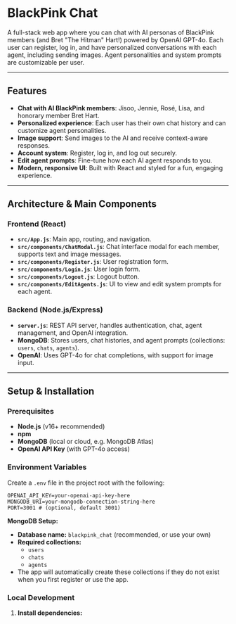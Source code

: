 # BlackPink Chat

A full-stack web app where you can chat with AI personas of BlackPink members (and Bret "The Hitman" Hart!) powered by OpenAI GPT-4o. Each user can register, log in, and have personalized conversations with each agent, including sending images. Agent personalities and system prompts are customizable per user.

---

## Features

- **Chat with AI BlackPink members**: Jisoo, Jennie, Rosé, Lisa, and honorary member Bret Hart.
- **Personalized experience**: Each user has their own chat history and can customize agent personalities.
- **Image support**: Send images to the AI and receive context-aware responses.
- **Account system**: Register, log in, and log out securely.
- **Edit agent prompts**: Fine-tune how each AI agent responds to you.
- **Modern, responsive UI**: Built with React and styled for a fun, engaging experience.

---

## Architecture & Main Components

### Frontend (React)
- **`src/App.js`**: Main app, routing, and navigation.
- **`src/components/ChatModal.js`**: Chat interface modal for each member, supports text and image messages.
- **`src/components/Register.js`**: User registration form.
- **`src/components/Login.js`**: User login form.
- **`src/components/Logout.js`**: Logout button.
- **`src/components/EditAgents.js`**: UI to view and edit system prompts for each agent.

### Backend (Node.js/Express)
- **`server.js`**: REST API server, handles authentication, chat, agent management, and OpenAI integration.
- **MongoDB**: Stores users, chat histories, and agent prompts (collections: `users`, `chats`, `agents`).
- **OpenAI**: Uses GPT-4o for chat completions, with support for image input.

---

## Setup & Installation

### Prerequisites
- **Node.js** (v16+ recommended)
- **npm**
- **MongoDB** (local or cloud, e.g. MongoDB Atlas)
- **OpenAI API Key** (with GPT-4o access)

### Environment Variables
Create a `.env` file in the project root with the following:

```
OPENAI_API_KEY=your-openai-api-key-here
MONGODB_URI=your-mongodb-connection-string-here
PORT=3001 # (optional, default 3001)
```

**MongoDB Setup:**
- **Database name:** `blackpink_chat` (recommended, or use your own)
- **Required collections:**
  - `users`
  - `chats`
  - `agents`
- The app will automatically create these collections if they do not exist when you first register or use the app.

### Local Development
1. **Install dependencies:**
   ```